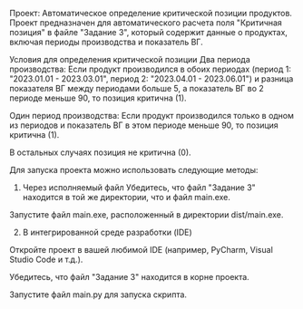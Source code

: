 Проект: Автоматическое определение критической позиции продуктов.
Проект предназначен для автоматического расчета поля "Критичная позиция" в файле "Задание 3", который содержит данные о продуктах, включая периоды производства и показатель ВГ.

Условия для определения критической позиции
Два периода производства: Если продукт производился в обоих периодах (период 1: "2023.01.01 - 2023.03.01", период 2: "2023.04.01 - 2023.06.01") и 
разница показателя ВГ между периодами больше 5, а показатель ВГ во 2 периоде меньше 90, то позиция критична (1).

Один период производства: Если продукт производился только в одном из периодов и показатель ВГ в этом периоде меньше 90, то позиция критична (1).

В остальных случаях позиция не критична (0).


Для запуска проекта можно использовать следующие методы:

1) Через исполняемый файл
Убедитесь, что файл "Задание 3" находится в той же директории, что и файл main.exe.

Запустите файл main.exe, расположенный в директории dist/main.exe.

2) В интегрированной среде разработки (IDE)

Откройте проект в вашей любимой IDE (например, PyCharm, Visual Studio Code и т.д.).

Убедитесь, что файл "Задание 3" находится в корне проекта.

Запустите файл main.py для запуска скрипта.
